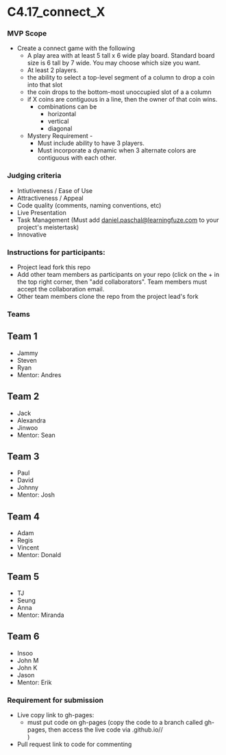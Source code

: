 # C4.17_connect_X

### MVP Scope
- Create a connect game with the following
  - A play area with at least 5 tall x 6 wide play board.  Standard board size is 6 tall by 7 wide.  You may choose which size you want.
  - At least 2 players.
  - the ability to select a top-level segment of a column to drop a coin into that slot
  - the coin drops to the bottom-most unoccupied slot of a a column 
  - if X coins are contiguous in a line, then the owner of that coin wins.
    - combinations can be
      - horizontal
      - vertical
      - diagonal
  - Mystery Requirement - 
  	- Must include ability to have 3 players.
	- Must incorporate a dynamic when 3 alternate colors are contiguous with each other.

### Judging criteria
- Intiutiveness / Ease of Use
- Attractiveness / Appeal
- Code quality (comments, naming conventions, etc)
- Live Presentation
- Task Management  (Must add daniel.paschal@learningfuze.com to your project's meistertask)
- Innovative

### Instructions for participants:
- Project lead fork this repo
- Add other team members as participants on your repo (click on the + in the top right corner, then "add collaborators".  Team members must accept the collaboration email.
- Other team members clone the repo from the project lead's fork

### Teams

## Team 1
- Jammy
- Steven
- Ryan
- Mentor: Andres

## Team 2
- Jack
- Alexandra
- Jinwoo
- Mentor: Sean

## Team 3
- Paul
- David
- Johnny
- Mentor: Josh

## Team 4
- Adam
- Regis
- Vincent
- Mentor: Donald

## Team 5
- TJ
- Seung
- Anna
- Mentor: Miranda

## Team 6
- Insoo
- John M
- John K
- Jason
- Mentor: Erik

### Requirement for submission
- Live copy link to gh-pages: 
	- must put code on gh-pages (copy the code to a branch called gh-pages, then access the live code via <your user name>.github.io/<repo name>/<main file name>)
- Pull request link to code for commenting

